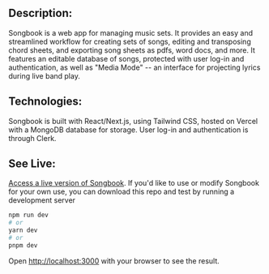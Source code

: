 ## Description:

Songbook is a web app for managing music sets. It provides an easy and streamlined workflow for creating sets of songs, editing and transposing chord sheets, and exporting song sheets as pdfs, word docs, and more. It features an editable database of songs, protected with user log-in and authentication, as well as "Media Mode" -- an interface for projecting lyrics during live band play. 

## Technologies: 

Songbook is built with React/Next.js, using Tailwind CSS, hosted on Vercel with a MongoDB database for storage. User log-in and authentication is through Clerk. 

## See Live: 

<a href="http://ssm-songbook.vercel.app">Access a live version of Songbook</a>.  If you'd like to use or modify Songbook for your own use, you can download this repo and test by running a development server  

```bash
npm run dev
# or
yarn dev
# or
pnpm dev
```

Open [http://localhost:3000](http://localhost:3000) with your browser to see the result.
